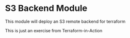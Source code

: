 # S3 Backend Module
This module will deploy an S3 remote backend for terraform

This is just an exercise from Terraform-in-Action